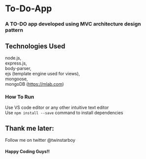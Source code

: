 # To-Do-App
### A TO-DO app developed using MVC architecture design pattern 
## Technologies Used
node.js,<br>
express.js,<br>
body-parser,<br>
ejs (template engine used for views),<br>
mongoose,<br>
mongoDB (https://mlab.com)
### How To Run
Use VS code editor or any other intuitive text editor<br>
Use `npm install --save` command to install dependencies
## Thank me later: 
Follow me on twitter @twinstarboy
#### Happy Coding Guys!!
